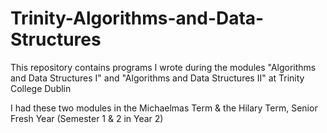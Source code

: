 # Trinity-Algorithms-and-Data-Structures
This repository contains programs I wrote during the modules "Algorithms and Data Structures I" and "Algorithms and Data Structures II" at Trinity College Dublin

I had these two modules in the Michaelmas Term & the Hilary Term, Senior Fresh Year (Semester 1 & 2 in Year 2)
